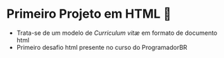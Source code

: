 # Primeiro Projeto em HTML :page_facing_up:

- Trata-se de um modelo de _Curriculum vitæ_ em formato de documento html
- Primeiro desafio html presente no curso do ProgramadorBR